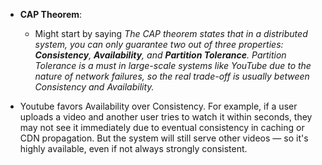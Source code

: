 - **CAP Theorem**: 
	- Might start by saying *The CAP theorem states that in a distributed system, you can only guarantee two out of three properties: **Consistency**, **Availability**, and **Partition Tolerance**. Partition Tolerance is a must in large-scale systems like YouTube due to the nature of network failures, so the real trade-off is usually between Consistency and Availability.*

- Youtube favors Availability over Consistency. For example, if a user uploads a video and another user tries to watch it within seconds, they may not see it immediately due to eventual consistency in caching or CDN propagation. But the system will still serve other videos — so it's highly available, even if not always strongly consistent.